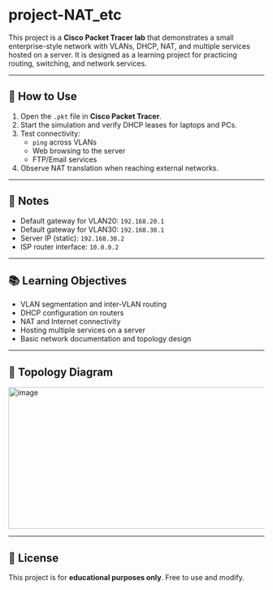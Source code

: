 # project-NAT_etc
This project is a **Cisco Packet Tracer lab** that demonstrates a small enterprise-style network with VLANs, DHCP, NAT, and multiple services hosted on a server. It is designed as a learning project for practicing routing, switching, and network services.

---

## 🚀 How to Use

1. Open the `.pkt` file in **Cisco Packet Tracer**.
2. Start the simulation and verify DHCP leases for laptops and PCs.
3. Test connectivity:
   - `ping` across VLANs
   - Web browsing to the server
   - FTP/Email services
4. Observe NAT translation when reaching external networks.

---

## 📝 Notes

- Default gateway for VLAN20: `192.168.20.1`
- Default gateway for VLAN30: `192.168.30.1`
- Server IP (static): `192.168.30.2`
- ISP router interface: `10.0.0.2`

---

## 📚 Learning Objectives

- VLAN segmentation and inter-VLAN routing
- DHCP configuration on routers
- NAT and Internet connectivity
- Hosting multiple services on a server
- Basic network documentation and topology design

---

## 📸 Topology Diagram

<img width="689" height="279" alt="image" src="https://github.com/user-attachments/assets/905ffa61-9d4e-4a78-a88a-27fdf772fbb9" />


---

## 🔖 License

This project is for **educational purposes only**. Free to use and modify.
